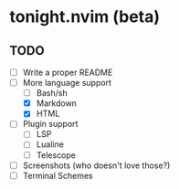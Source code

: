 # tonight.nvim (beta)

## TODO

- [ ] Write a proper README
- [ ] More language support
    - [ ] Bash/sh
    - [x] Markdown
    - [x] HTML
- [ ] Plugin support
    - [ ] LSP
    - [ ] Lualine
    - [ ] Telescope
- [ ] Screenshots (who doesn't love those?)
- [ ] Terminal Schemes

